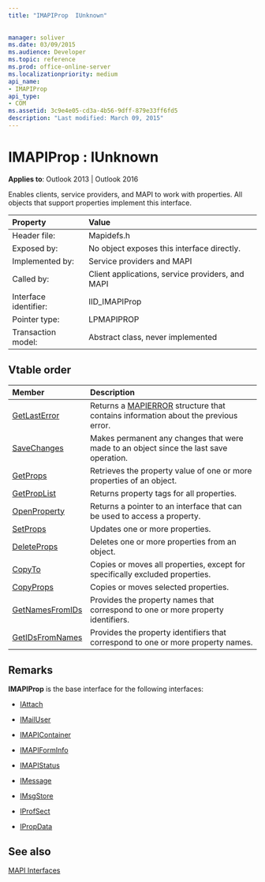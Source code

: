 ```yaml
---
title: "IMAPIProp  IUnknown"
 
 
manager: soliver
ms.date: 03/09/2015
ms.audience: Developer
ms.topic: reference
ms.prod: office-online-server
ms.localizationpriority: medium
api_name:
- IMAPIProp
api_type:
- COM
ms.assetid: 3c9e4e05-cd3a-4b56-9dff-879e33ff6fd5
description: "Last modified: March 09, 2015"
---
```


# IMAPIProp : IUnknown

  
  
**Applies to**: Outlook 2013 | Outlook 2016 
  
Enables clients, service providers, and MAPI to work with properties. All objects that support properties implement this interface.
  
|Property|Value|
|:-----|:-----|
|Header file:  <br/> |Mapidefs.h  <br/> |
|Exposed by:  <br/> |No object exposes this interface directly. |
|Implemented by:  <br/> |Service providers and MAPI  <br/> |
|Called by:  <br/> |Client applications, service providers, and MAPI  <br/> |
|Interface identifier:  <br/> |IID_IMAPIProp  <br/> |
|Pointer type:  <br/> |LPMAPIPROP  <br/> |
|Transaction model:  <br/> |Abstract class, never implemented  <br/> |
   
## Vtable order

|Member|Description|
|:-----|:-----|
|[GetLastError](imapiprop-getlasterror.md) <br/> |Returns a [MAPIERROR](mapierror.md) structure that contains information about the previous error. |
|[SaveChanges](imapiprop-savechanges.md) <br/> |Makes permanent any changes that were made to an object since the last save operation. |
|[GetProps](imapiprop-getprops.md) <br/> |Retrieves the property value of one or more properties of an object. |
|[GetPropList](imapiprop-getproplist.md) <br/> |Returns property tags for all properties. |
|[OpenProperty](imapiprop-openproperty.md) <br/> |Returns a pointer to an interface that can be used to access a property. |
|[SetProps](imapiprop-setprops.md) <br/> |Updates one or more properties. |
|[DeleteProps](imapiprop-deleteprops.md) <br/> |Deletes one or more properties from an object. |
|[CopyTo](imapiprop-copyto.md) <br/> |Copies or moves all properties, except for specifically excluded properties. |
|[CopyProps](imapiprop-copyprops.md) <br/> |Copies or moves selected properties. |
|[GetNamesFromIDs](imapiprop-getnamesfromids.md) <br/> |Provides the property names that correspond to one or more property identifiers. |
|[GetIDsFromNames](imapiprop-getidsfromnames.md) <br/> |Provides the property identifiers that correspond to one or more property names. |
   
## Remarks

 **IMAPIProp** is the base interface for the following interfaces: 
  
- [IAttach](iattachimapiprop.md)
    
- [IMailUser](imailuserimapiprop.md)
    
- [IMAPIContainer](imapicontainerimapiprop.md)
    
- [IMAPIFormInfo](imapiforminfoimapiprop.md)
    
- [IMAPIStatus](imapistatusimapiprop.md)
    
- [IMessage](imessageimapiprop.md)
    
- [IMsgStore](imsgstoreimapiprop.md)
    
- [IProfSect](iprofsectimapiprop.md)
    
- [IPropData](ipropdataimapiprop.md)
    
## See also



[MAPI Interfaces](mapi-interfaces.md)


